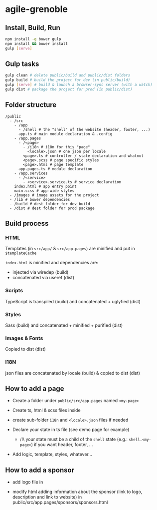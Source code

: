 # agile-grenoble

## Install, Build, Run

```bash
npm install -g bower gulp
npm install && bower install
gulp [serve]
```

## Gulp tasks

```bash
gulp clean # delete public/build and public/dist folders
gulp build # build the project for dev (in public/build)
gulp [serve] # build & launch a browser-sync server (with a watch)
gulp dist # package the project for prod (in public/dist)
```

## Folder structure

```
/public
  - /src
    - /app
      - /shell # the "shell" of the website (header, footer, ...)
      app.ts # main module declaration & .config
    - /app.pages
      - /<page>
        - /i18n # i18n for this "page"
          <locale>.json # one json per locale
        <page>.ts # controller / state declaration and whatnot
        <page>.scss # page specific styles
        <page>.html # page template
      app.pages.ts # module declaration
    - /app.services
      - /<service>
        - <service>.service.ts # service declaration
    index.html # app entry point
    main.scss # app-wide styles
  - /images # image assets for the project
  - /lib # bower dependencies
  - /build # dest folder for dev build
  - /dist # dest folder for prod package
```

## Build process

### HTML

Templates (in `src/app/` & `src/app.pages`) are minified and put in `$templateCache`

`index.html` is minified and dependencies are:
 * injected via wiredep (build)
 * concatenated via useref (dist)

### Scripts

TypeScript is transpiled (build) and concatenated + uglyfied (dist)

### Styles

Sass (build) and concatenated + minified + purified (dist)

### Images & Fonts

Copied to dist (dist)

### I18N

json files are concatenated by locale (build) & copied to dist (dist)

## How to add a page

* Create a folder under `public/src/app.pages` named `<my-page>`

* Create ts, html & scss files inside

* create sub-folder `i18n` and `<locale>.json` files if needed

* Declare your state in ts file (see demo page for example)

  - /!\ your state must be a child of the `shell` state (e.g.: `shell.<my-page>`) if you want header, footer, ...

* Add logic, template, styles, whatever...

## How to add a sponsor

* add logo file in  

* modify html adding information about the sponsor (link to logo, description and link to website) in public/src/app.pages/sponsors/sponsors.html


